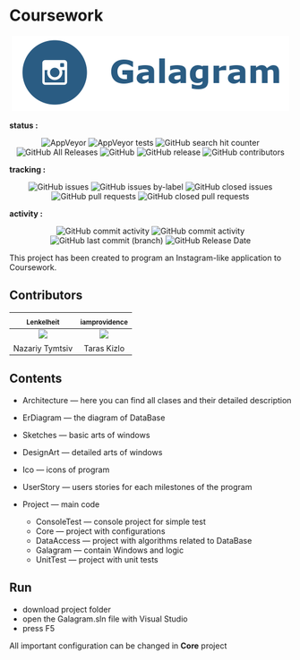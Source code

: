 # Coursework
<p align="center">
    <img src="/Ico/logo.png" />
</p>

**status :**

<p align="center">
 <img alt="AppVeyor" src="https://img.shields.io/appveyor/ci/iamprovidence/Coursework.svg">
 <img alt="AppVeyor tests" src="https://img.shields.io/appveyor/tests/iamprovidence/Coursework.svg">
 <img alt="GitHub search hit counter" src="https://img.shields.io/github/search/iamprovidence/Coursework/class.svg">
 <img alt="GitHub All Releases" src="https://img.shields.io/github/downloads/iamprovidence/Coursework/total.svg">
 <img alt="GitHub" src="https://img.shields.io/github/license/iamprovidence/Coursework.svg">
 <img alt="GitHub release" src="https://img.shields.io/github/release/iamprovidence/Coursework.svg">
 <img alt="GitHub contributors" src="https://img.shields.io/github/contributors/iamprovidence/Coursework.svg">
</p>

**tracking :**

<p align="center">
 <img alt="GitHub issues" src="https://img.shields.io/github/issues/iamprovidence/Coursework.svg">
 <img alt="GitHub issues by-label" src="https://img.shields.io/github/issues/iamprovidence/Coursework/bug.svg">
 <img alt="GitHub closed issues" src="https://img.shields.io/github/issues-closed/iamprovidence/Coursework.svg">
 <img alt="GitHub pull requests" src="https://img.shields.io/github/issues-pr/iamprovidence/Coursework.svg">
 <img alt="GitHub closed pull requests" src="https://img.shields.io/github/issues-pr-closed/iamprovidence/Coursework.svg"> 
</p>

**activity :**

<p align="center">
 <img alt="GitHub commit activity" src="https://img.shields.io/github/commit-activity/w/iamprovidence/Coursework.svg">
 <img alt="GitHub commit activity" src="https://img.shields.io/github/commit-activity/m/iamprovidence/Coursework.svg">
 <img alt="GitHub last commit (branch)" src="https://img.shields.io/github/last-commit/iamprovidence/Coursework/development.svg">
 <img alt="GitHub Release Date" src="https://img.shields.io/github/release-date/iamprovidence/Coursework.svg">
</p>

This project has been created to program an Instagram-like application to Coursework.

## Contributors

| <sub><b>Lenkelheit</b></sub>| <sub><b>iamprovidence</b></sub>|
| :---: | :---: |
| [<img src="https://avatars3.githubusercontent.com/u/38116562?s=400&v=4" width="100px;"/>](https://github.com/Lenkelheit) | [<img src="https://avatars3.githubusercontent.com/u/24938726?s=400&v=4" width="100px;"/>](https://github.com/iamprovidence) |
|Nazariy Tymtsiv|Taras Kizlo|

## Contents

* Architecture — here you can find all clases and their detailed description 

* ErDiagram — the diagram of DataBase

* Sketches — basic arts of windows
* DesignArt — detailed arts of windows

* Ico — icons of program

* UserStory — users stories for each milestones of the program

* Project — main code
  * ConsoleTest — console project for simple test
  * Core — project with configurations
  * DataAccess — project with algorithms related to DataBase
  * Galagram — contain Windows and logic
  * UnitTest — project with unit tests

## Run

* download project folder
* open the Galagram.sln file with Visual Studio
* press F5

All important configuration can be changed in **Core** project
